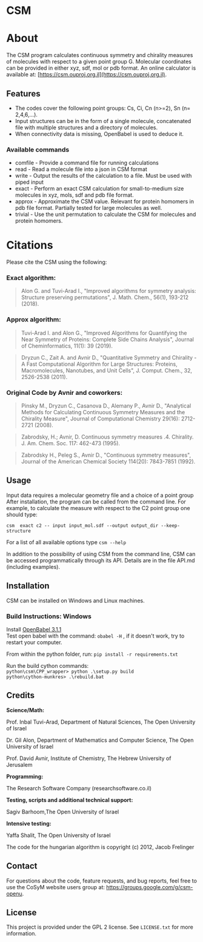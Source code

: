 # CSM #
 
# About
The CSM program calculates continuous symmetry and chirality measures of molecules with respect to a given point group G. Molecular coordinates can be provided in either xyz, sdf, mol or pdb format.
An online calculator is available at: [https://csm.ouproj.org.il](https://csm.ouproj.org.il).  


## Features

* The codes cover the following point groups: Cs, Ci, Cn (n>=2), Sn (n= 2,4,6,…).
* Input structures can be in the form of a single molecule, concatenated file with multiple structures and a directory of molecules.
* When connectivity data is missing, OpenBabel is used to deduce it.  

### Available commands  
* comfile - Provide a command file for running calculations
* read - Read a molecule file into a json in CSM format
* write - Output the results of the calculation to a file. Must be used with piped input
* exact - Perform an exact CSM calculation for small-to-medium size molecules in xyz, mols, sdf and pdb file format. 
* approx - Approximate the CSM value. Relevant for protein homomers  in pdb file format. Partially tested for large molecules as well.
* trivial - Use the unit permutation to calculate the CSM for molecules and protein homomers.

# Citations 

Please cite the CSM using the following:

### Exact algorithm:

> Alon G. and Tuvi-Arad I., "Improved algorithms for symmetry analysis: Structure preserving permutations", J. Math. Chem., 56(1), 193-212 (2018).

### Approx algorithm:

> Tuvi-Arad I. and Alon G., "Improved Algorithms for Quantifying the Near Symmetry of Proteins: Complete Side Chains Analysis", Journal of Cheminformatics, 11(1): 39 (2019).

> Dryzun C., Zait A. and Avnir D., "Quantitative Symmetry and Chirality - A Fast Computational Algorithm for Large Structures: Proteins, Macromolecules, Nanotubes, and Unit Cells", J. Comput. Chem., 32, 2526-2538 (2011).

### Original Code by Avnir and coworkers:

> Pinsky M., Dryzun C., Casanova D., Alemany P., Avnir D., "Analytical Methods for Calculating Continuous Symmetry Measures and the Chirality Measure", Journal of Computational Chemistry 29(16): 2712-2721 (2008).

> Zabrodsky, H.; Avnir, D. Continuous symmetry measures .4. Chirality. J. Am. Chem. Soc. 117: 462-473 (1995).

> Zabrodsky H., Peleg S., Avnir D., "Continuous symmetry measures", Journal of the American Chemical Society 114(20): 7843-7851 (1992).

## Usage

Input data requires a molecular geometry file and a choice of a point group
After installation, the program can be called from the command line. For example, to calculate the measure with respect to the C2 point group one should type:

`csm  exact c2 -- input input_mol.sdf --output output_dir --keep-structure`  

For a list of all available options type `csm --help`

In addition to the possibility of using CSM from the command line, CSM can be accessed programmatically through its API. Details are in the file API.md (including examples).

## Installation

CSM can be installed on Windows and Linux machines.


### Build Instructions: Windows

Install [OpenBabel 3.1.1](https://github.com/openbabel/openbabel/releases/tag/openbabel-3-1-1)  
Test open babel with the command: `obabel -H` , if it doesn't work, try to restart your computer.  

From within the python folder, run:
`pip install -r requirements.txt`  

Run the build cython commands:  
`python\csm\CPP_wrapper> python .\setup.py build`  
`python\cython-munkres> .\rebuild.bat`  

<!-- ### Build Instructions: Linux -->

<!-- Because installing openbabel correctly is a delicate and bug-prone process, an alternative method of installing CSM is available using Conda, and is described in the file conda_install_instructions.txt  -->

## Credits

**Science/Math:**

Prof. Inbal Tuvi-Arad, Department of Natural Sciences, The Open University of Israel

Dr. Gil Alon, Department of Mathematics and Computer Science, The Open University of Israel

Prof. David Avnir, Institute of Chemistry, The Hebrew University of Jerusalem

**Programming:**

The Research Software Company (researchsoftware.co.il)

**Testing, scripts and additional technical support:**

Sagiv Barhoom,The Open University of Israel

**Intensive testing:**

Yaffa Shalit, The Open University of Israel

The code for the hungarian algorithm is copyright (c) 2012, Jacob Frelinger


## Contact 

For questions about the code, feature requests, and bug reports, feel free to use the CoSyM website users group at: https://groups.google.com/g/csm-openu. 


## License ##
This project is provided under the GPL 2 license. See `LICENSE.txt` for more information.
